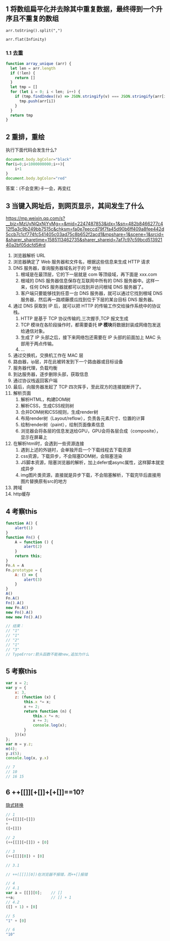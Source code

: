 #

## 1 将数组扁平化并去除其中重复数据，最终得到一个升序且不重复的数组

`arr.toString().split(",")`

`arr.flat(Infinity)`

### 1.1 去重

```js
function array_unique (arr) {
  let len = arr.length
  if (!len) {
    return []
  }
  let tmp = []
  for (let i = 0; i < len; i++) {
    if (tmp.findIndex((v) => JSON.stringify(v) === JSON.stringify(arr[i])) === -1) {
      tmp.push(arr[i])
    }
  }
  return tmp
}
```

## 2 重排，重绘

执行下面代码会发生什么?

```js
document.body.bgColor="black"
for(i=0;i<1000000000;i++){
    i+1
}
document.body.bgColor="red"
```

答案：(不会变黑)卡一会，再变红

## 3 当键入网址后，到网页显示，其间发生了什么

<https://mp.weixin.qq.com/s?__biz=MzUyNjQxNjYyMg==&mid=2247487853&idx=1&sn=482b8466277c412f5a3c9b249bb7515c&chksm=fa0e7eeccd79f7fa45d90b6ff409a8fee442d5ccb7c1cf774fc541405c03ad75c8b652f2acd1&mpshare=1&scene=1&srcid=&sharer_sharetime=1585113462735&sharer_shareid=7af7c97c59bcd51392140a2bf05dcfd5#rd>

1. 浏览器解析 URL
2. 浏览器确定了 Web 服务器和文件名，根据这些信息来生成 HTTP 请求
3. DNS 服务器，查询服务器域名对于的 IP 地址
   1. 根域是在最顶层，它的下一层就是 com 等顶级域，再下面是 xxx.com
   2. 根域的 DNS 服务器信息保存在互联网中所有的 DNS 服务器中。这样一来，任何 DNS 服务器就都可以找到并访问根域 DNS 服务器了。
   3. 客户端只要能够找到任意一台 DNS 服务器，就可以通过它找到根域 DNS 服务器，然后再一路顺藤摸瓜找到位于下层的某台目标 DNS 服务器。
4. 通过 DNS 获取到 IP 后，就可以把 HTTP 的传输工作交给操作系统中的协议栈。
   1. HTTP 是基于 TCP 协议传输的,三次握手,TCP 报文生成
   2. TCP 模块在各阶段操作时，都需要委托 **IP 模块**将数据封装成网络包发送给通信对象。
   3. 生成了 IP 头部之后，接下来网络包还需要在 IP 头部的前面加上 MAC 头部用于两点传输。
   4. ...
5. 通过交换机，交换机工作在 MAC 层
6. 路由器，ip层，并在此被转发到下一个路由器或目标设备
7. 服务器代理，负载均衡
8. 到达服务器，逐步删除头部，获取信息
9. 通过协议栈返回客户端
10. 最后，向服务器发起了 TCP 四次挥手，至此双方的连接就断开了。
11. 解析页面
    1. 解析HTML，构建DOM树
    2. 解析CSS，生成CSS规则树
    3. 合并DOM树和CSS规则，生成render树
    4. 布局render树（Layout/reflow），负责各元素尺寸、位置的计算
    5. 绘制render树（paint），绘制页面像素信息
    6. 浏览器会将各层的信息发送给GPU，GPU会将各层合成（composite），显示在屏幕上
12. 在解析html时，会遇到一些资源连接
    1. 遇到上述的外链时，会单独开启一个下载线程去下载资源
    2. css资源，下载异步，不会阻塞DOM树，会阻塞渲染
    3. JS脚本资源，阻塞浏览器的解析，加上defer或async属性，这样脚本就变成异步
    4. img图片类资源，直接就是异步下载，不会阻塞解析，下载完毕后直接用图片替换原有src的地方
13. 跨域
14. http缓存

## 4 考察this

```js
function A() {
    alert(1)
}
function Fn() {
    A = function () {
        alert(2)
    }
    return this;
}
Fn.A = A
Fn.prototype = {
    A: () => {
        alert(3)
    }
}
A()
Fn.A()
Fn().A()
new Fn.A()
new Fn().A()
new new Fn().A()

// 结果：
// "1"
// "1"
// "2"
// "1"
// "3"
// TypeError:箭头函数不能被new,追加为什么
```

## 5 考察this

```js
var x = 2;
var y = {
    x: 3,
    z: (function (x) {
        this.x *= x;
        x += 2;
        return function (n) {
            this.x *= n;
            x += 3;
            console.log(x);
        }
    })(x)
};
var m = y.z;
m(4);
y.z(5);
console.log(x, y.x)

// 7
// 10
// 16 15
```

## 6 ++[[]][+[]]+[+[]]==10?

[隐式转换](./js/隐式转换.md)

```js
// 1
(++[[]][+[]])
+
([+[]])

// 2
(++[[]][+[]]) + [0]

// 3
(++[[]][0]) + [0]

// 3.1

// ++([[]][0])在浏览器不报错，而++[]报错

// 4
// 4.1
var a = [[]][0];    // []
++a;                // [] + 1
// 4.2
([] + 1) + [0]

// 5
"1" + [0]

// 6
"10"
```
